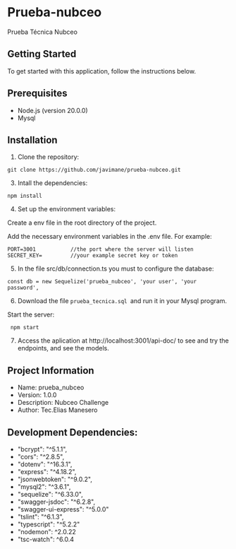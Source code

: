 # Prueba-nubceo
Prueba Técnica Nubceo

## Getting Started
To get started with this application, follow the instructions below.

## Prerequisites
* Node.js (version 20.0.0)
* Mysql 

## Installation
 1. Clone the repository:
```
git clone https://github.com/javimane/prueba-nubceo.git
```
 3. Intall the dependencies:
```
npm install
```
 4. Set up the environment variables:
    
Create a env file in the root directory of the project.

Add the necessary environment variables in the .env file. For example:
```
PORT=3001           //the port where the server will listen
SECRET_KEY=         //your example secret key or token
```
5. In the file src/db/connection.ts you must to configure the database:
 ```
const db = new Sequelize('prueba_nubceo', 'your user', 'your password',
```
6. Download the file ```prueba_tecnica.sql ```and run it in your Mysql program.
   
Start the server:
```
 npm start
```
7. Access the aplication at http://localhost:3001/api-doc/ to see and try the endpoints, and see the models.

## Project Information
 * Name: prueba_nubceo
 * Version: 1.0.0
 * Description: Nubceo Challenge
 * Author: Tec.Elias Manesero

## Development Dependencies:
  * "bcrypt": "^5.1.1",
  * "cors": "^2.8.5",
  * "dotenv": "^16.3.1",
  * "express": "^4.18.2",
  * "jsonwebtoken": "^9.0.2",
  * "mysql2": "^3.6.1",
  * "sequelize": "^6.33.0",
  * "swagger-jsdoc": "^6.2.8",
  * "swagger-ui-express": "^5.0.0"
  * "tslint": "^6.1.3",
  * "typescript": "^5.2.2"
  * "nodemon": ^2.0.22
  * "tsc-watch": ^6.0.4

    
